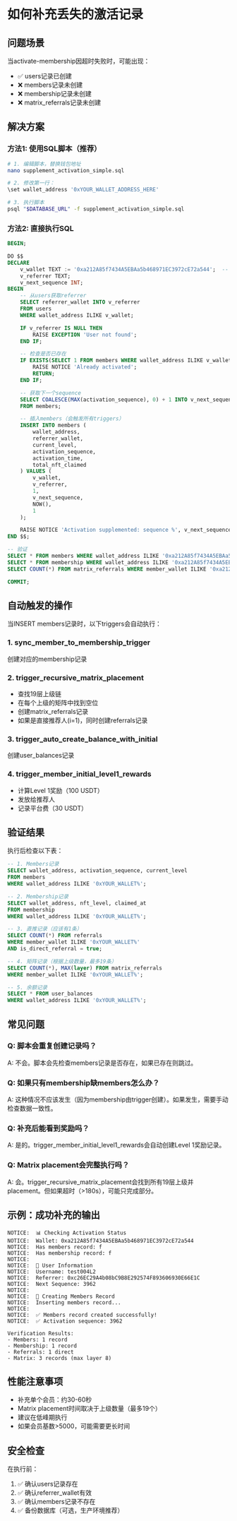 # 如何补充丢失的激活记录

## 问题场景

当activate-membership因超时失败时，可能出现：
- ✅ users记录已创建
- ❌ members记录未创建
- ❌ membership记录未创建
- ❌ matrix_referrals记录未创建

## 解决方案

### 方法1: 使用SQL脚本（推荐）

```bash
# 1. 编辑脚本，替换钱包地址
nano supplement_activation_simple.sql

# 2. 修改第一行：
\set wallet_address '0xYOUR_WALLET_ADDRESS_HERE'

# 3. 执行脚本
psql "$DATABASE_URL" -f supplement_activation_simple.sql
```

### 方法2: 直接执行SQL

```sql
BEGIN;

DO $$
DECLARE
    v_wallet TEXT := '0xa212A85f7434A5EBAa5b468971EC3972cE72a544';  -- 替换这里
    v_referrer TEXT;
    v_next_sequence INT;
BEGIN
    -- 从users获取referrer
    SELECT referrer_wallet INTO v_referrer
    FROM users
    WHERE wallet_address ILIKE v_wallet;

    IF v_referrer IS NULL THEN
        RAISE EXCEPTION 'User not found';
    END IF;

    -- 检查是否已存在
    IF EXISTS(SELECT 1 FROM members WHERE wallet_address ILIKE v_wallet) THEN
        RAISE NOTICE 'Already activated';
        RETURN;
    END IF;

    -- 获取下一个sequence
    SELECT COALESCE(MAX(activation_sequence), 0) + 1 INTO v_next_sequence
    FROM members;

    -- 插入members（会触发所有triggers）
    INSERT INTO members (
        wallet_address,
        referrer_wallet,
        current_level,
        activation_sequence,
        activation_time,
        total_nft_claimed
    ) VALUES (
        v_wallet,
        v_referrer,
        1,
        v_next_sequence,
        NOW(),
        1
    );

    RAISE NOTICE 'Activation supplemented: sequence %', v_next_sequence;
END $$;

-- 验证
SELECT * FROM members WHERE wallet_address ILIKE '0xa212A85f7434A5EBAa5b468971EC3972cE72a544';
SELECT * FROM membership WHERE wallet_address ILIKE '0xa212A85f7434A5EBAa5b468971EC3972cE72a544';
SELECT COUNT(*) FROM matrix_referrals WHERE member_wallet ILIKE '0xa212A85f7434A5EBAa5b468971EC3972cE72a544';

COMMIT;
```

## 自动触发的操作

当INSERT members记录时，以下triggers会自动执行：

### 1. sync_member_to_membership_trigger
创建对应的membership记录

### 2. trigger_recursive_matrix_placement
- 查找19层上级链
- 在每个上级的矩阵中找到空位
- 创建matrix_referrals记录
- 如果是直接推荐人(i=1)，同时创建referrals记录

### 3. trigger_auto_create_balance_with_initial
创建user_balances记录

### 4. trigger_member_initial_level1_rewards
- 计算Level 1奖励（100 USDT）
- 发放给推荐人
- 记录平台费（30 USDT）

## 验证结果

执行后检查以下表：

```sql
-- 1. Members记录
SELECT wallet_address, activation_sequence, current_level
FROM members
WHERE wallet_address ILIKE '0xYOUR_WALLET%';

-- 2. Membership记录
SELECT wallet_address, nft_level, claimed_at
FROM membership
WHERE wallet_address ILIKE '0xYOUR_WALLET%';

-- 3. 直推记录（应该有1条）
SELECT COUNT(*) FROM referrals
WHERE member_wallet ILIKE '0xYOUR_WALLET%'
AND is_direct_referral = true;

-- 4. 矩阵记录（根据上级数量，最多19条）
SELECT COUNT(*), MAX(layer) FROM matrix_referrals
WHERE member_wallet ILIKE '0xYOUR_WALLET%';

-- 5. 余额记录
SELECT * FROM user_balances
WHERE wallet_address ILIKE '0xYOUR_WALLET%';
```

## 常见问题

### Q: 脚本会重复创建记录吗？
A: 不会。脚本会先检查members记录是否存在，如果已存在则跳过。

### Q: 如果只有membership缺members怎么办？
A: 这种情况不应该发生（因为membership由trigger创建）。如果发生，需要手动检查数据一致性。

### Q: 补充后能看到奖励吗？
A: 是的。trigger_member_initial_level1_rewards会自动创建Level 1奖励记录。

### Q: Matrix placement会完整执行吗？
A: 会。trigger_recursive_matrix_placement会找到所有19层上级并placement。但如果超时（>180s），可能只完成部分。

## 示例：成功补充的输出

```
NOTICE:  📊 Checking Activation Status
NOTICE:  Wallet: 0xa212A85f7434A5EBAa5b468971EC3972cE72a544
NOTICE:  Has members record: f
NOTICE:  Has membership record: f
NOTICE:
NOTICE:  👤 User Information
NOTICE:  Username: test004L2
NOTICE:  Referrer: 0xc26EC29A4b08bC9B8E292574F893606930E66E1C
NOTICE:  Next Sequence: 3962
NOTICE:
NOTICE:  🔧 Creating Members Record
NOTICE:  Inserting members record...
NOTICE:
NOTICE:  ✅ Members record created successfully!
NOTICE:  ✅ Activation sequence: 3962

Verification Results:
- Members: 1 record
- Membership: 1 record
- Referrals: 1 direct
- Matrix: 3 records (max layer 8)
```

## 性能注意事项

- 补充单个会员：约30-60秒
- Matrix placement时间取决于上级数量（最多19个）
- 建议在低峰期执行
- 如果会员基数>5000，可能需要更长时间

## 安全检查

在执行前：
1. ✅ 确认users记录存在
2. ✅ 确认referrer_wallet有效
3. ✅ 确认members记录不存在
4. ✅ 备份数据库（可选，生产环境推荐）
